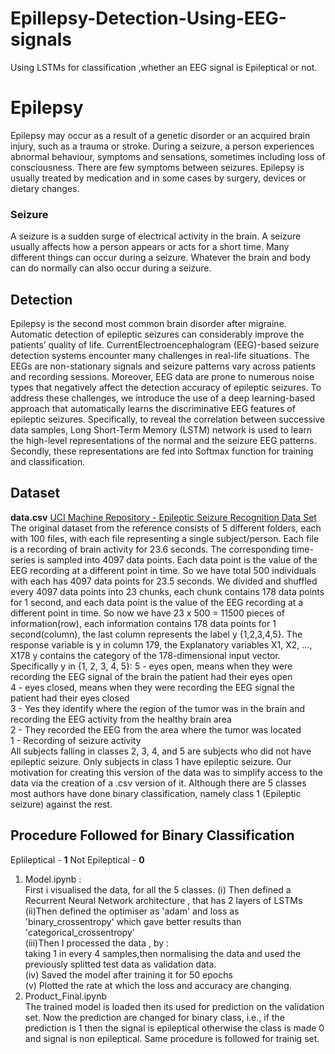 # Epillepsy-Detection-Using-EEG-signals
Using LSTMs for classification ,whether an EEG signal is Epileptical or not.

# Epilepsy
Epilepsy may occur as a result of a genetic disorder or an acquired brain injury, such as a trauma or stroke.
During a seizure, a person experiences abnormal behaviour, symptoms and sensations, sometimes including loss of consciousness. There are few symptoms between seizures.
Epilepsy is usually treated by medication and in some cases by surgery, devices or dietary changes.

### Seizure
A seizure is a sudden surge of electrical activity in the brain.
A seizure usually affects how a person appears or acts for a short time.
Many different things can occur during a seizure. Whatever the brain and body can do normally can also occur during a seizure.

## Detection 
Epilepsy is the second most common brain disorder after migraine. Automatic detection of epileptic seizures
can considerably improve the patients’ quality of life. CurrentElectroencephalogram (EEG)-based seizure detection systems
encounter many challenges in real-life situations. The EEGs
are non-stationary signals and seizure patterns vary across
patients and recording sessions. Moreover, EEG data are prone to
numerous noise types that negatively affect the detection accuracy
of epileptic seizures. To address these challenges, we introduce the
use of a deep learning-based approach that automatically learns
the discriminative EEG features of epileptic seizures. Specifically,
to reveal the correlation between successive data samples, Long Short-Term Memory (LSTM)
network is used to learn the high-level representations of the normal and the seizure EEG patterns. Secondly, these representations
are fed into Softmax function for training and classification.

## Dataset
**data.csv**
[UCI Machine Repository - Epileptic Seizure Recognition Data Set ](https://archive.ics.uci.edu/ml/datasets/Epileptic+Seizure+Recognition)  
The original dataset from the reference consists of 5 different folders, each with 100 files, with each file representing a single subject/person. Each file is a recording of brain activity for 23.6 seconds. The corresponding time-series is sampled into 4097 data points. Each data point is the value of the EEG recording at a different point in time. So we have total 500 individuals with each has 4097 data points for 23.5 seconds.
We divided and shuffled every 4097 data points into 23 chunks, each chunk contains 178 data points for 1 second, and each data point is the value of the EEG recording at a different point in time. So now we have 23 x 500 = 11500 pieces of information(row), each information contains 178 data points for 1 second(column), the last column represents the label y {1,2,3,4,5}. 
The response variable is y in column 179, the Explanatory variables X1, X2, ..., X178 
y contains the category of the 178-dimensional input vector. Specifically y in {1, 2, 3, 4, 5}: 
5 - eyes open, means when they were recording the EEG signal of the brain the patient had their eyes open  
4 - eyes closed, means when they were recording the EEG signal the patient had their eyes closed  
3 - Yes they identify where the region of the tumor was in the brain and recording the EEG activity from the healthy brain area  
2 - They recorded the EEG from the area where the tumor was located  
1 - Recording of seizure activity  
All subjects falling in classes 2, 3, 4, and 5 are subjects who did not have epileptic seizure. Only subjects in class 1 have epileptic seizure. Our motivation for creating this version of the data was to simplify access to the data via the creation of a .csv version of it. Although there are 5 classes most authors have done binary classification, namely class 1 (Epileptic seizure) against the rest.

## Procedure Followed for Binary Classification 
   Eplileptical - **1**
   Not Epileptical - **0**
1. Model.ipynb :  
    First i visualised the data, for all the 5 classes. 
    (i) Then defined a Recurrent Neural Network architecture , that has 2 layers of LSTMs  
    (ii)Then defined the optimiser as 'adam' and loss as 'binary_crossentropy' which gave better results than 'categorical_crossentropy'  
    (iii)Then I processed the data , by :  
      taking 1 in every 4 samples,then normalising the data and used the previously splitted test data as validation data.  
    (iv) Saved the model after training it for 50 epochs  
    (v) Plotted the rate at which the loss and accuracy are changing.  
2. Product_Final.ipynb  
  The trained model is loaded then its used for prediction on the validation set.
  Now the prediction are changed for binary class, i.e., if the prediction is 1 then the signal is epileptical otherwise the class is made 0 and signal is non epileptical.
  Same procedure is followed for trainig set.
    
    
